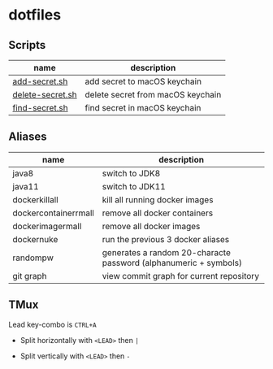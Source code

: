 # dotfiles

## Scripts

| name | description |
|---|---|
| [add-secret.sh](scripts/add-secret.sh) | add secret to macOS keychain |
| [delete-secret.sh](scripts/delete-secret.sh) | delete secret from macOS keychain |
| [find-secret.sh](scripts/find-secret.sh) | find secret in macOS keychain |

## Aliases

| name | description |
|---|---|
| java8 | switch to JDK8 |
| java11 | switch to JDK11 |
| dockerkillall | kill all running docker images |
| dockercontainerrmall | remove all docker containers |
| dockerimagermall | remove all docker images |
| dockernuke | run the previous 3 docker aliases |
| randompw | generates a random 20-characte password (alphanumeric + symbols) |
| git graph | view commit graph for current repository |

## TMux

Lead key-combo is `CTRL+A`

- Split horizontally with `<LEAD>` then `|`

- Split vertically with `<LEAD>` then `-`
